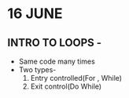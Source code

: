 # 16 JUNE
## INTRO TO LOOPS -
- Same code many times 
- Two types-
  1. Entry controlled(For , While) 
  2. Exit control(Do While)

